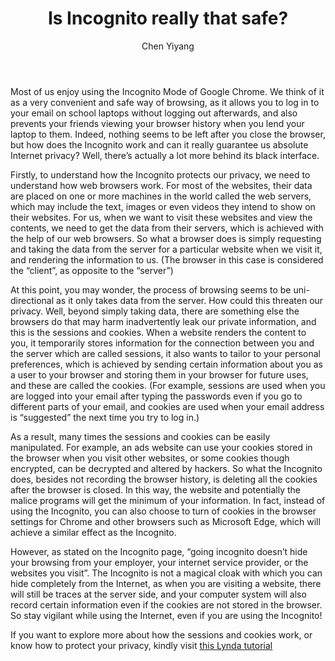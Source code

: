 ﻿---
title: Is Incognito really that safe?
categories: article
tags: internet security
author: Chen Yiyang
---
 
Most of us enjoy using the Incognito Mode of Google Chrome. We think of it as a very convenient and safe way of browsing, as it allows you to log in to your email on school laptops without logging out afterwards, and also prevents your friends viewing your browser history when you lend your laptop to them. Indeed, nothing seems to be left after you close the browser, but how does the Incognito work and can it really guarantee us absolute Internet privacy? Well, there’s actually a lot more behind its black interface.

Firstly, to understand how the Incognito protects our privacy, we need to understand how web browsers work. For most of the websites, their data are placed on one or more machines in the world called the web servers, which may include the text, images or even videos they intend to show on their websites. For us, when we want to visit these websites and view the contents, we need to get the data from their servers, which is achieved with the help of our web browsers. So what a browser does is simply requesting and taking the data from the server for a particular website when we visit it, and rendering the information to us. (The browser in this case is considered the “client”, as opposite to the “server”)

At this point, you may wonder, the process of browsing seems to be uni-directional as it only takes data from the server. How could this threaten our privacy. Well, beyond simply taking data, there are something else the browsers do that may harm inadvertently leak our private information, and this is the sessions and cookies.  When a website renders the content to you, it temporarily stores information for the connection between you and the server which are called sessions, it also wants to tailor to your personal preferences, which is achieved by sending certain information about you as a user to your browser and storing them in your browser for future uses, and these are called the cookies. (For example, sessions are used when you are logged into your email after typing the passwords even if you go to different parts of your email, and cookies are used when your email address is “suggested” the next time you try to log in.)

As a result, many times the sessions and cookies can be easily manipulated. For example, an ads website can use your cookies stored in the browser when you visit other websites, or some cookies though encrypted, can be decrypted and altered by hackers. So what the Incognito does, besides not recording the browser history, is deleting all the cookies after the browser is closed. In this way, the website and potentially the malice programs will get the minimum of your information. In fact, instead of using the Incognito, you can also choose to turn of cookies in the browser settings for Chrome and other browsers such as Microsoft Edge, which will achieve a similar effect as the Incognito.

However, as stated on the Incognito page, “going incognito doesn’t hide your browsing from your employer, your internet service provider, or the websites you visit”. The Incognito is not a magical cloak with which you can hide completely from the Internet, as when you are visiting a website, there will still be traces at the server side, and your computer system will also record certain information even if the cookies are not stored in the browser. So stay vigilant while using the Internet, even if you are using the Incognito!


If you want to explore more about how the sessions and cookies work, or know how to protect your privacy, kindly visit [this Lynda tutorial](https://www.lynda.com/CISSP-tutorials/Malicious-add-ons/557997/612003-4.html)